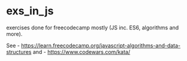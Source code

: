 # exs_in_js
exercises done for freecodecamp mostly (JS inc. ES6, algorithms and more).

See - https://learn.freecodecamp.org/javascript-algorithms-and-data-structures 
and - https://www.codewars.com/kata/
